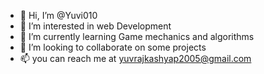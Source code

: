 - 👋 Hi, I’m @Yuvi010
- 👀 I’m interested in web Development 
- 🌱 I’m currently learning Game mechanics and algorithms 
- 💞️ I’m looking to collaborate on some projects 
- 📫 you can reach me at yuvrajkashyap2005@gmail.com

<!---
Yuvi010/Yuvi010 is a ✨ special ✨ repository because its `README.md` (this file) appears on your GitHub profile.
You can click the Preview link to take a look at your changes.
--->
